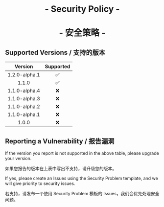 <h1 align="center">- Security Policy -</h1>

<h1 align="center">- 安全策略 -</h1>

## Supported Versions / 支持的版本

| Version | Supported |
| :-: | :-: |
| 1.2.0-alpha.1 | :white_check_mark: |
| 1.1.0 | :white_check_mark: |
| 1.1.0-alpha.4 | :x: |
| 1.1.0-alpha.3 | :x: |
| 1.1.0-alpha.2 | :x: |
| 1.1.0-alpha.1 | :x: |
| 1.0.0 | :x: |

## Reporting a Vulnerability / 报告漏洞

If the version you report is not supported in the above table, please upgrade your version.

如果您报告的版本在上表中写出不支持，请升级您的版本。

If yes, please create an Issues using the Security Problem template, and we will give priority to security issues.

若支持，请发布一个使用 Security Problem 模板的 Issues，我们会优先处理安全问题。